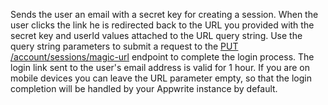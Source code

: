 Sends the user an email with a secret key for creating a session. When the user clicks the link he is redirected back to the URL you provided with the secret key and userId values attached to the URL query string. Use the query string parameters to submit a request to the [PUT /account/sessions/magic-url](/docs/client/account#accountUpdateMagicURLSession) endpoint to complete the login process. The login link sent to the user's email address is valid for 1 hour. If you are on mobile devices you can leave the URL parameter empty, so that the login completion will be handled by your Appwrite instance by default.
